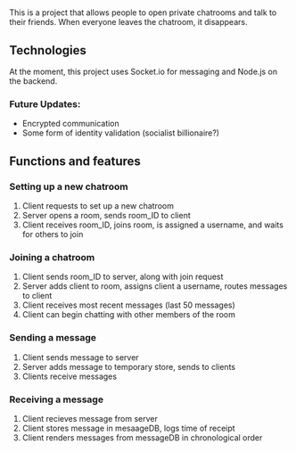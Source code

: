 #

This is a project that allows people to open private chatrooms and talk to their friends. When everyone leaves the chatroom, it disappears.

## Technologies

At the moment, this project uses Socket.io for messaging and Node.js on the backend.

### Future Updates:
- Encrypted communication
- Some form of identity validation (socialist billionaire?)

## Functions and features

### Setting up a new chatroom
1. Client requests to set up a new chatroom
2. Server opens a room, sends room_ID to client
3. Client receives room_ID, joins room, is assigned a username, and waits for others to join

### Joining a chatroom
1. Client sends room_ID to server, along with join request
2. Server adds client to room, assigns client a username, routes messages to client
3. Client receives most recent messages (last 50 messages)
4. Client can begin chatting with other members of the room

### Sending a message
1. Client sends message to server
2. Server adds message to temporary store, sends to clients
3. Clients receive messages

### Receiving a message
1. Client recieves message from server
2. Client stores message in mesaageDB, logs time of receipt
3. Client renders messages from messageDB in chronological order
